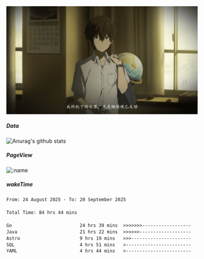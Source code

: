 
<img src="./static/index.jpg" alt="index">

##### Data

![Anurag's github stats](https://github-readme-stats.vercel.app/api?username=whyneh&show_icons=true&hide_border=ture&theme=tokyonight)

##### PageView
![:name](https://count.getloli.com/get/@:whyneh?theme=gelbooru)

##### wakeTime

<!--START_SECTION:waka-->

```txt
From: 24 August 2025 - To: 20 September 2025

Total Time: 84 hrs 44 mins

Go                         24 hrs 39 mins  >>>>>>>------------------   29.09 %
Java                       21 hrs 22 mins  >>>>>>-------------------   25.22 %
Astro                      9 hrs 19 mins   >>>----------------------   11.00 %
SQL                        4 hrs 51 mins   >------------------------   05.73 %
YAML                       4 hrs 44 mins   >------------------------   05.59 %
```

<!--END_SECTION:waka-->
